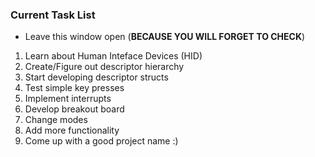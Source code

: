 

### Current Task List
- Leave this window open (**BECAUSE YOU WILL FORGET TO CHECK**)

1. Learn about Human Inteface Devices (HID)
2. Create/Figure out descriptor hierarchy 
3. Start developing descriptor structs
4. Test simple key presses
5. Implement interrupts
6. Develop breakout board
7. Change modes
8. Add more functionality
9. Come up with a good project name :)
